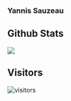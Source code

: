 ### Yannis Sauzeau

## Github Stats
<a href="https://github-readme-stats.vercel.app/api?username=SauzeauYannis&show_icons=true&theme=dark&count_private=true">
  <img align="center" src="https://github-readme-stats.vercel.app/api?username=SauzeauYannis&show_icons=true&theme=dark&count_private=true" />
</a>

## Visitors
![visitors](https://visitor-badge.glitch.me/badge?page_id=SauzeauYannis)
